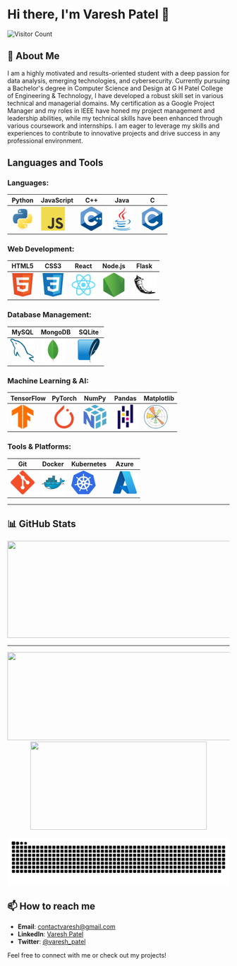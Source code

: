 # Hi there, I'm Varesh Patel 👋

![Visitor Count](https://komarev.com/ghpvc/?username=Haadesx&color=blueviolet)

## 🚀 About Me

I am a highly motivated and results-oriented student with a deep passion for data analysis, emerging technologies, and cybersecurity. Currently pursuing a Bachelor's degree in Computer Science and Design at G H Patel College of Engineering & Technology, I have developed a robust skill set in various technical and managerial domains. My certification as a Google Project Manager and my roles in IEEE have honed my project management and leadership abilities, while my technical skills have been enhanced through various coursework and internships. I am eager to leverage my skills and experiences to contribute to innovative projects and drive success in any professional environment.

## Languages and Tools

<div>

### Languages:
| Python | JavaScript | C++ | Java | C |
|----------|----------|----------|-----|-----|
|  <img src="https://github.com/devicons/devicon/blob/master/icons/python/python-original.svg" title="Python"  alt="Python" width="55" height="55"/> |  <img src="https://github.com/devicons/devicon/blob/master/icons/javascript/javascript-original.svg" title="JavaScript" alt="JavaScript" width="55" height="55"/> |  <img src="https://github.com/devicons/devicon/blob/master/icons/cplusplus/cplusplus-original.svg" title="C++" alt="C++" width="55" height="55"/> |  <img src="https://github.com/devicons/devicon/blob/master/icons/java/java-original.svg" title="Java" alt="Java" width="55" height="55"/> |  <img src="https://github.com/devicons/devicon/blob/master/icons/c/c-original.svg" title="C" alt="C" width="55" height="55"/> |

### Web Development:
| HTML5 | CSS3 | React | Node.js | Flask |
|----------|----------|----------|----------|----------|
|  <img src="https://github.com/devicons/devicon/blob/master/icons/html5/html5-original.svg" title="HTML5" alt="HTML5" width="55" height="55"/> |  <img src="https://github.com/devicons/devicon/blob/master/icons/css3/css3-original.svg" title="CSS3" alt="CSS3" width="55" height="55"/> |  <img src="https://github.com/devicons/devicon/blob/master/icons/react/react-original.svg" title="React" alt="React" width="55" height="55"/> |  <img src="https://github.com/devicons/devicon/blob/master/icons/nodejs/nodejs-original.svg" title="Node.js" alt="Node.js" width="55" height="55"/> |  <img src="https://github.com/devicons/devicon/blob/master/icons/flask/flask-original.svg" title="Flask" alt="Flask" width="55" height="55"/> |

### Database Management:
| MySQL | MongoDB | SQLite |
|----------|----------|----------|
|  <img src="https://github.com/devicons/devicon/blob/master/icons/mysql/mysql-original.svg" title="MySQL" alt="MySQL" width="55" height="55"/> |  <img src="https://github.com/devicons/devicon/blob/master/icons/mongodb/mongodb-original.svg" title="MongoDB" alt="MongoDB" width="55" height="55"/> |  <img src="https://github.com/devicons/devicon/blob/master/icons/sqlite/sqlite-original.svg" title="SQLite" alt="SQLite" width="55" height="55"/> |

### Machine Learning & AI:
| TensorFlow | PyTorch | NumPy | Pandas | Matplotlib |
|----------|----------|----------|----------|----------|
|  <img src="https://github.com/devicons/devicon/blob/master/icons/tensorflow/tensorflow-original.svg" title="TensorFlow" alt="TensorFlow" width="55" height="55"/> |  <img src="https://github.com/devicons/devicon/blob/master/icons/pytorch/pytorch-original.svg" title="PyTorch" alt="PyTorch" width="55" height="55"/> |  <img src="https://github.com/devicons/devicon/blob/master/icons/numpy/numpy-original.svg" title="NumPy" alt="NumPy" width="55" height="55"/> |  <img src="https://github.com/devicons/devicon/blob/master/icons/pandas/pandas-original.svg" title="Pandas" alt="Pandas" width="55" height="55"/> |  <img src="https://github.com/devicons/devicon/blob/master/icons/matplotlib/matplotlib-original.svg" title="Matplotlib" alt="Matplotlib" width="55" height="55"/> |

### Tools & Platforms:
| Git | Docker | Kubernetes | Azure |
|----------|----------|----------|----------|
|  <img src="https://github.com/devicons/devicon/blob/master/icons/git/git-original.svg" title="Git" alt="Git" width="55" height="55"/> |  <img src="https://github.com/devicons/devicon/blob/master/icons/docker/docker-original.svg" title="Docker" alt="Docker" width="55" height="55"/> |  <img src="https://github.com/devicons/devicon/blob/master/icons/kubernetes/kubernetes-original.svg" title="Kubernetes" alt="Kubernetes" width="55" height="55"/> |  <img src="https://github.com/devicons/devicon/blob/master/icons/azure/azure-original.svg" title="Azure" alt="Azure" width="55" height="55"/> |

</div>




---

## 📊 GitHub Stats

<p align="center">
  <img width="800" height="220" src="https://streak-stats.demolab.com?user=Haadesx&theme=highcontrast&hide_border=true&border_radius=5&card_width=800">
</p>

---

<p align="center">
  <img width="600" height="200" src="https://github-readme-stats.vercel.app/api?username=Haadesx&show_icons=true&theme=vision-friendly-dark">
  <img width="400" height="200" src="https://github-readme-stats.vercel.app/api/top-langs/?username=Haadesx&size_weight=0.0005&count_weight=0.3&layout=compact&theme=vision-friendly-dark">
</p>



<p align="center">
 <img width="1000" src="https://raw.githubusercontent.com/Haadesx/Haadesx/a5b175d5647d0d5828091668314e26c78eda4c58/snake.svg" alt="snake"/>
</p>


## 📫 How to reach me

- **Email**: [contactvaresh@gmail.com](mailto:contactvaresh@gmail.com)
- **LinkedIn**: [Varesh Patel](https://www.linkedin.com/in/vareshpatel)
- **Twitter**: [@varesh_patel](https://x.com/varesh_patel)

Feel free to connect with me or check out my projects!
